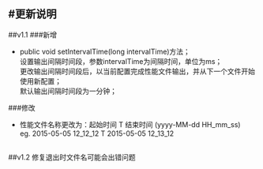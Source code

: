 #更新说明
---
##v1.1
###新增  
+ public void setIntervalTime(long intervalTime)方法；  
  设置输出间隔时间段，参数intervalTime为间隔时间，单位为ms；  
  更改输出间隔时间段后，以当前配置完成性能文件输出，并从下一个文件开始使用新配置；  
 默认输出间隔时间段为一分钟；  

###修改
+ 性能文件名称更改为：起始时间 T 结束时间 (yyyy-MM-dd HH\_mm\_ss)  
  eg. 2015-05-05 12\_12\_12 T 2015-05-05 12\_13\_12  
  
##

##v1.2
修复退出时文件名可能会出错问题  

